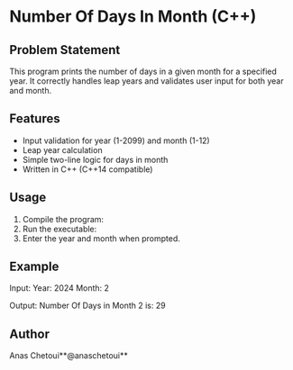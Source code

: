 # Number Of Days In Month (C++)

## Problem Statement
This program prints the number of days in a given month for a specified year. It correctly handles leap years and validates user input for both year and month.

## Features
- Input validation for year (1-2099) and month (1-12)
- Leap year calculation
- Simple two-line logic for days in month
- Written in C++ (C++14 compatible)

## Usage
1. Compile the program:
2. Run the executable:
3. Enter the year and month when prompted.

## Example
Input:
Year: 2024
Month: 2

Output:
Number Of Days in Month 2 is: 29

## Author
Anas Chetoui**@anaschetoui**
